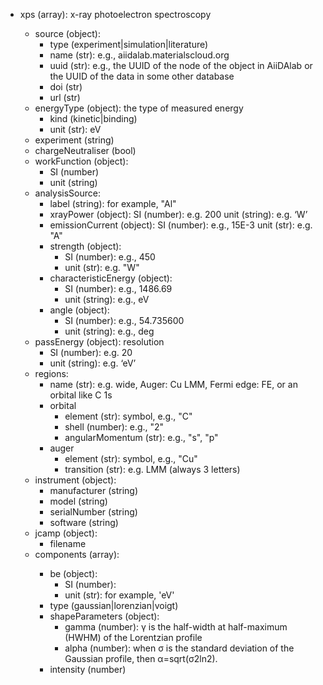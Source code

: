 - xps (array<object>): x-ray photoelectron spectroscopy
  - source (object):
    - type (experiment|simulation|literature)
    - name (str): e.g., aiidalab.materialscloud.org
    - uuid (str): e.g., the UUID of the node of the object in AiiDAlab or the UUID of the data in some other database
    - doi (str)
    - url (str)
  - energyType (object): the type of measured energy
    - kind (kinetic|binding)
    - unit (str): eV
  - experiment (string)
  - chargeNeutraliser (bool)
  - workFunction (object):
    - SI (number)
    - unit (string)
  - analysisSource:
    - label (string): for example, "Al"
    - xrayPower (object):
      SI (number): e.g. 200
      unit (string): e.g. ‘W’
    - emissionCurrent (object):
      SI (number): e.g., 15E-3
      unit (str): e.g. "A"
    - strength (object):
      - SI (number): e.g., 450
      - unit (str): e.g. "W"
    - characteristicEnergy (object):
      - SI (number): e.g., 1486.69
      - unit (string): e.g., eV
    - angle (object):
      - SI (number): e.g., 54.735600
      - unit (string): e.g., deg
  - passEnergy (object): resolution
    - SI (number): e.g. 20
    - unit (string): e.g. ‘eV’
  - regions:
    - name (str): e.g. wide, Auger: Cu LMM, Fermi edge: FE, or an orbital like C 1s
    - orbital
      - element (str): symbol, e.g., "C"
      - shell (number): e.g., "2"
      - angularMomentum (str): e.g., "s", "p"
    - auger
      - element (str): symbol, e.g., "Cu"
      - transition (str): e.g. LMM (always 3 letters)
  - instrument (object):
    - manufacturer (string)
    - model (string)
    - serialNumber (string)
    - software (string)
  - jcamp (object):
    - filename
  - components (array<object>):
    - be (object):
      - SI (number):
      - unit (str): for example, 'eV'
    - type (gaussian|lorenzian|voigt)
    - shapeParameters (object):
      - gamma (number): γ is the half-width at half-maximum (HWHM) of the Lorentzian profile
      - alpha (number): when σ is the standard deviation of the Gaussian profile, then α=sqrt(σ2ln2).
    - intensity (number)
